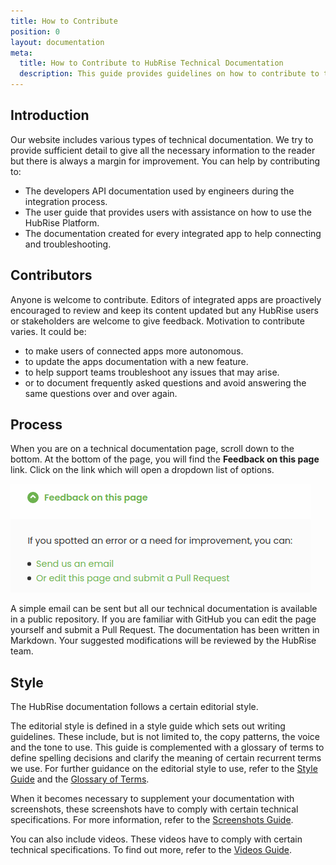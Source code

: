 ```yaml
---
title: How to Contribute
position: 0
layout: documentation
meta:
  title: How to Contribute to HubRise Technical Documentation
  description: This guide provides guidelines on how to contribute to the HubRise technical documentation.
---
```


## Introduction

Our website includes various types of technical documentation. We try to provide sufficient detail to give all the necessary information to the reader but there is always a margin for improvement. You can help by contributing to:

- The developers API documentation used by engineers during the integration process.
- The user guide that provides users with assistance on how to use the HubRise Platform.
- The documentation created for every integrated app to help connecting and troubleshooting.

## Contributors

Anyone is welcome to contribute. Editors of integrated apps are proactively encouraged to review and keep its content updated but any HubRise users or stakeholders are welcome to give feedback. Motivation to contribute varies. It could be:

- to make users of connected apps more autonomous.
- to update the apps documentation with a new feature.
- to help support teams troubleshoot any issues that may arise.
- or to document frequently asked questions and avoid answering the same questions over and over again.

## Process

When you are on a technical documentation page, scroll down to the bottom. At the bottom of the page, you will find the **Feedback on this page** link. Click on the link which will open a dropdown list of options.

![Feedback link at the bottom of the page](../images/007-en-feedback-dropdown-list.png)

A simple email can be sent but all our technical documentation is available in a public repository. If you are familiar with GitHub you can edit the page yourself and submit a Pull Request. The documentation has been written in Markdown. Your suggested modifications will be reviewed by the HubRise team.

## Style

The HubRise documentation follows a certain editorial style.

The editorial style is defined in a style guide which sets out writing guidelines. These include, but is not limited to, the copy patterns, the voice and the tone to use. This guide is complemented with a glossary of terms to define spelling decisions and clarify the meaning of certain recurrent terms we use. For further guidance on the editorial style to use, refer to the [Style Guide](/contributing/style-guide) and the [Glossary of Terms](/contributing/glossary-of-terms).

When it becomes necessary to supplement your documentation with screenshots, these screenshots have to comply with certain technical specifications. For more information, refer to the [Screenshots Guide](/contributing/screenshots-guide).

You can also include videos. These videos have to comply with certain technical specifications. To find out more, refer to the [Videos Guide](/contributing/video-guide).
